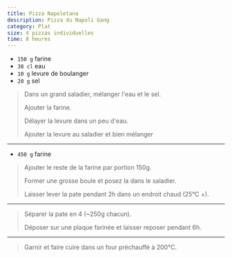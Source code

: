 ```yaml
---
title: Pizza Napoletana
description: Pizza du Napoli Gang
category: Plat
size: 4 pizzas individuelles
time: 8 heures
---
```


* `150 g` farine
* `38 cl` eau
* `10 g` levure de boulanger
* `20 g` sel

> Dans un grand saladier, mélanger l'eau et le sel. 
>
> Ajouter la farine.
>
> Délayer la levure dans un peu d'eau.
>
> Ajouter la levure au saladier et bien mélanger

---

* `450 g` farine

> Ajouter le reste de la farine par portion 150g.
>
> Former une grosse boule et posez la dans le saladier.
>
> Laisser lever la pate pendant 2h dans un endroit chaud  (25°C +).

---

> Séparer la pate en 4 (~250g chacun).
>
> Déposer sur une plaque farinée et laisser reposer pendant 6h.

---

> Garnir et faire cuire dans un four préchauffé à 200°C.